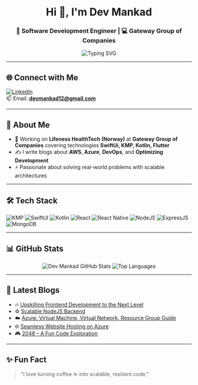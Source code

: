 <h1 align="center">Hi 👋, I'm Dev Mankad</h1>
<h3 align="center">🚀 Software Development Engineer | 💻 Gateway Group of Companies</h3>

<p align="center">
  <img src="https://readme-typing-svg.demolab.com?font=Fira+Code&duration=2500&pause=1000&color=00A5FF&center=true&vCenter=true&width=435&lines=Software+Development+Engineer;KMP+%7C+SwiftUI+%7C+React+Native;AWS+%7C+Azure+%7C+DevOps;Node.js+%7C+React+%7C+MongoDB+%7C+Express.js" alt="Typing SVG" />
</p>

---

## 🌐 Connect with Me
[![LinkedIn](https://img.shields.io/badge/LinkedIn-%230077B5.svg?style=for-the-badge&logo=linkedin&logoColor=white)](https://www.linkedin.com/in/dev-mankad)  
📫 Email: **devmankad12@gmail.com**

---

## 💼 About Me
- 🔭 Working on **Lifeness HealthTech (Norway)** at **Gateway Group of Companies** covering technologies **SwiftUi, KMP, Kotlin, Flutter**  
- ✍️ I write blogs about **AWS**, **Azure**, **DevOps**, and **Optimizing Development**  
- ⚡ Passionate about solving real-world problems with scalable architectures  

---

## 🛠️ Tech Stack
![KMP](https://img.shields.io/badge/KMP-7F52FF?style=for-the-badge&logo=kotlin&logoColor=white)
![SwiftUI](https://img.shields.io/badge/SwiftUI-FA7343?style=for-the-badge&logo=swift&logoColor=white)
![Kotlin](https://img.shields.io/badge/Kotlin-7F52FF.svg?style=for-the-badge&logo=kotlin&logoColor=white)
![React](https://img.shields.io/badge/React-20232A?style=for-the-badge&logo=react&logoColor=61DAFB)
![React Native](https://img.shields.io/badge/React_Native-20232A?style=for-the-badge&logo=react&logoColor=61DAFB)
![NodeJS](https://img.shields.io/badge/Node.js-339933?style=for-the-badge&logo=node-dot-js&logoColor=white)
![ExpressJS](https://img.shields.io/badge/Express.js-000000?style=for-the-badge&logo=express&logoColor=white)
![MongoDB](https://img.shields.io/badge/MongoDB-4EA94B?style=for-the-badge&logo=mongodb&logoColor=white)

---

## 📊 GitHub Stats

<p align="center">
  <img src="https://github-readme-stats.vercel.app/api?username=devmankad&show_icons=true&theme=radical" alt="Dev Mankad GitHub Stats" />
  <img src="https://github-readme-stats.vercel.app/api/top-langs/?username=devmankad&layout=compact&theme=radical" alt="Top Languages" />
</p>

---

## 📝 Latest Blogs
- 🔥 [Upskilling Frontend Development to the Next Level](https://devmankad.hashnode.dev/upskilling-frontend-development-to-the-next-level)
- ⚙️ [Scalable NodeJS Backend](https://devmankad.hashnode.dev/scalable-nodejs-backend)
- ☁️ [Azure: Virtual Machine, Virtual Network, Resource Group Guide](https://devmankad.hashnode.dev/azure-virtual-machine-virtual-network-resource-group-guide)
- 🌐 [Seamless Website Hosting on Azure](https://devmankad.hashnode.dev/seamless-website-hosting-on-azure)
- 🎮 [2048 – A Fun Code Exploration](https://medium.com/@devmankad/2048-d76cb7f33db3)

---

## ✨ Fun Fact
> "I love turning coffee ☕ into scalable, resilient code."
